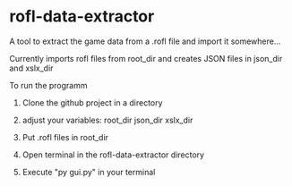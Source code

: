 # rofl-data-extractor

A tool to extract the game data from a .rofl file and import it somewhere...

Currently imports rofl files from root_dir and creates JSON files in json_dir and xslx_dir

To run the programm
1. Clone the github project in a directory
2. adjust your variables:
root_dir
json_dir
xslx_dir

3. Put .rofl files in root_dir
4. Open terminal in the rofl-data-extractor directory
5. Execute "py gui.py" in your terminal 
